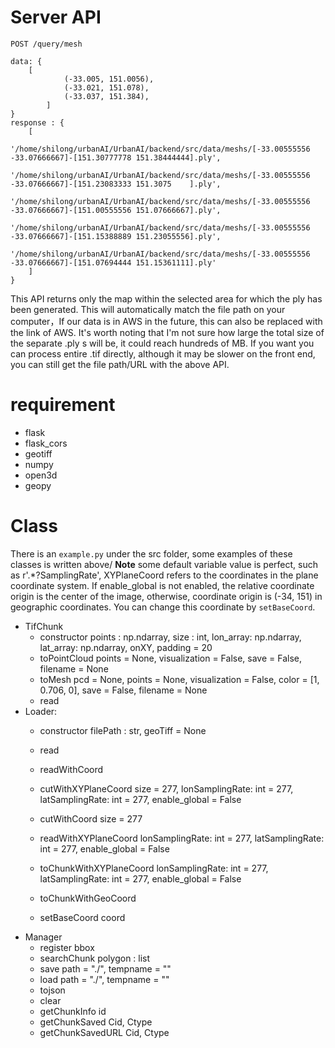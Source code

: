 # Server API
```
POST /query/mesh

data: {
    [
            (-33.005, 151.0056),
            (-33.021, 151.078),
            (-33.037, 151.384),
        ]
}
response : {
    [
        '/home/shilong/urbanAI/UrbanAI/backend/src/data/meshs/[-33.00555556 -33.07666667]-[151.30777778 151.38444444].ply',
        '/home/shilong/urbanAI/UrbanAI/backend/src/data/meshs/[-33.00555556 -33.07666667]-[151.23083333 151.3075    ].ply',
        '/home/shilong/urbanAI/UrbanAI/backend/src/data/meshs/[-33.00555556 -33.07666667]-[151.00555556 151.07666667].ply',
        '/home/shilong/urbanAI/UrbanAI/backend/src/data/meshs/[-33.00555556 -33.07666667]-[151.15388889 151.23055556].ply',
        '/home/shilong/urbanAI/UrbanAI/backend/src/data/meshs/[-33.00555556 -33.07666667]-[151.07694444 151.15361111].ply'
    ]
}
```
This API returns only the map within the selected area for which the ply has been generated. This will automatically match the file path on your computer，If our data is in AWS in the future, this can also be replaced with the link of AWS.
It's worth noting that I'm not sure how large the total size of the separate .ply s will be, it could reach hundreds of MB. If you want you can process entire .tif directly, although it may be slower on the front end, you can still get the file path/URL with the above API.



# requirement 
 - flask
 - flask_cors
 - geotiff
 - numpy
 - open3d
 - geopy

# Class 
There is an `example.py` under the src folder, some examples of these classes is written above/
**Note** some default variable value is perfect, such as r'.*?SamplingRate', 
XYPlaneCoord refers to the coordinates in the plane coordinate system. If enable_global is not enabled, the relative coordinate origin is the center of the image, otherwise, coordinate origin is (-34, 151) in geographic coordinates. You can change this coordinate by `setBaseCoord`.

- TifChunk
    - constructor 
        points : np.ndarray, size : int, lon_array: np.ndarray, lat_array: np.ndarray, onXY, padding = 20
    - toPointCloud
        points = None, visualization = False, save = False, filename = None
    - toMesh
        pcd = None, points = None, visualization = False, color = [1, 0.706, 0], save = False, filename = None
    - read
- Loader:
    - constructor
        filePath : str, geoTiff = None
    - read
    - readWithCoord
    - cutWithXYPlaneCoord 
        size = 277, lonSamplingRate: int = 277, latSamplingRate: int = 277, enable_global = False
    - cutWithCoord
        size = 277
    - readWithXYPlaneCoord
        lonSamplingRate: int = 277, latSamplingRate: int = 277, enable_global = False

    - toChunkWithXYPlaneCoord
        lonSamplingRate: int = 277, latSamplingRate: int = 277, enable_global = False
    - toChunkWithGeoCoord
    - setBaseCoord
        coord
- Manager
    - register
        bbox
    - searchChunk
        polygon : list
    - save
        path = "./", tempname = ""
    - load
        path = "./", tempname = ""
    - tojson
    - clear
    - getChunkInfo
        id
    - getChunkSaved
        Cid, Ctype
    - getChunkSavedURL
        Cid, Ctype
